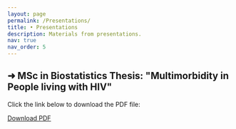 ```yaml
---
layout: page
permalink: /Presentations/
title: • Presentations
description: Materials from presentations.
nav: true
nav_order: 5
---
```



## ➜ MSc in Biostatistics Thesis: "Multimorbidity in People living with HIV"

Click the link below to download the PDF file:

[Download PDF](C:/myWebsite/iraklisPapadopoulos.github.io/assets/pdf/thesis_presentation.pdf)